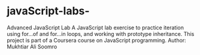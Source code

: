 # javaScript-labs-
Advanced JavaScript Lab A JavaScript lab exercise to practice iteration using for...of and for...in loops, and working with prototype inheritance. This project is part of a Coursera course on JavaScript programming.
Author: Mukhtiar Ali Soomro
